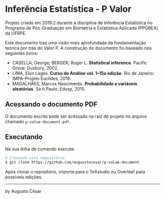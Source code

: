 # Inferência Estatística - P Valor

Projeto criado em 2019.2 durante a disciplina de Inferência Estatística no Programa de Pós-Graduação em Biometria e Estatística Aplicada (PPGBEA) da UFRPE.

Este documento traz uma visão mais aprofundada da fundamentação teórica por trás do Valor P. A construção do documento foi baseado nos seguintes livros:

- CASELLA, George; BERGER, Roger L. **Statistical inference**. Pacific Grove: Duxbury, 2002.
- LIMA, Elon Lages. **Curso de Análise vol. 1–15a edição**. Rio de Janeiro: IMPA–Projeto Euclides, 2019.
- MAGALHÃES, Marcos Nascimento. **Probabilidade e variáveis aleatórias**. Sa ̃o Paulo: Edusp, 2015.

## Acessando o documento PDF

O documento escrito pode ser acessado na raiz do projeto no arquivo chamado `p-value-document.pdf`.

## Executando

Na sua linha de comando execute:

```bash
# Clonando este repositório
$ git clone https://github.com/auguustocesar/p-value-document
```

Após clonar o repositório, importe para o TeXstudio ou Overleaf para possíveis edições.

---

by Augusto César
